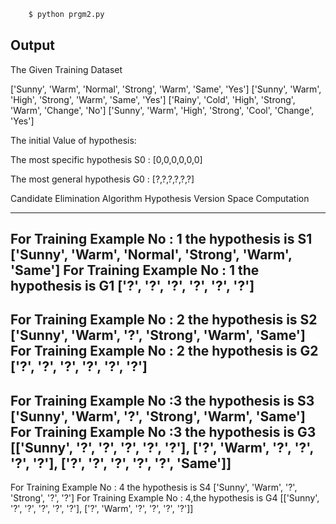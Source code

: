 ```bash
    $ python prgm2.py
```

## Output

 The Given Training Dataset 

['Sunny', 'Warm', 'Normal', 'Strong', 'Warm', 'Same', 'Yes']
['Sunny', 'Warm', 'High', 'Strong', 'Warm', 'Same', 'Yes']
['Rainy', 'Cold', 'High', 'Strong', 'Warm', 'Change', 'No']
['Sunny', 'Warm', 'High', 'Strong', 'Cool', 'Change', 'Yes']

 The initial Value of hypothesis: 

 The most specific hypothesis S0 : [0,0,0,0,0,0]


 The most general hypothesis G0 : [?,?,?,?,?,?]


Candidate Elimination Algorithm Hypothesis Version Space Computation

--------------------------------------------
For Training Example No : 1 the hypothesis is S1  ['Sunny', 'Warm', 'Normal', 'Strong', 'Warm', 'Same']
For Training Example No : 1 the hypothesis is G1  ['?', '?', '?', '?', '?', '?']
--------------------------------------------
For Training Example No : 2 the hypothesis is S2  ['Sunny', 'Warm', '?', 'Strong', 'Warm', 'Same']
For Training Example No : 2 the hypothesis is G2  ['?', '?', '?', '?', '?', '?']
--------------------------------------------
For Training Example No :3 the hypothesis is S3  ['Sunny', 'Warm', '?', 'Strong', 'Warm', 'Same']
For Training Example No :3 the hypothesis is G3  [['Sunny', '?', '?', '?', '?', '?'], ['?', 'Warm', '?', '?', '?', '?'], ['?', '?', '?', '?', '?', 'Same']]
--------------------------------------------
For Training Example No : 4 the hypothesis is S4  ['Sunny', 'Warm', '?', 'Strong', '?', '?']
For Training Example No : 4,the hypothesis is G4  [['Sunny', '?', '?', '?', '?', '?'], ['?', 'Warm', '?', '?', '?', '?']]
